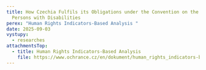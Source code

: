 ```yaml
---
title: How Czechia Fulfils its Obligations under the Convention on the Rights of
  Persons with Disabilities
perex: "Human Rights Indicators-Based Analysis "
date: 2025-09-03
vystupy:
  - researches
attachmentsTop:
  - title: Human Rights Indicators-Based Analysis
    file: https://www.ochrance.cz/en/dokument/human_rights_indicators-based_analysis.pdf
---
```

